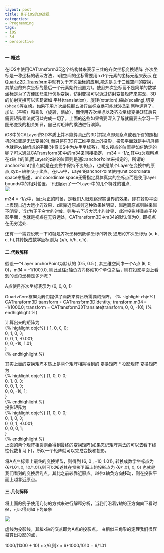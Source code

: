 ```yaml
---
layout: post
title: 关于iOS的3D透视
categories:
- Programming
tags:
- iOS
- 3d
- perspective
---
```


#### 一.概述   
在iOS中使用CATransform3D这个结构体来表示三维的齐次坐标变换矩阵.
齐次坐标是一种坐标的表示方法，n维空间的坐标需要用n+1个元素的坐标元组来表示,在[Quartz 2D Transform](https://developer.apple.com/library/mac/documentation/graphicsimaging/conceptual/drawingwithquartz2d/dq_affine/dq_affine.html#//apple_ref/doc/uid/TP30001066-CH204-CJBECIAD)中就有关于齐次坐标的应用,那边是关于二维空间的变换，其某点的齐次坐标的最后一个元素始终设置为1。使用齐次坐标而不是简单的数学坐标是为了方便图形进行仿射变换，仿射变换可以通过仿射变换矩阵来实现，3D的仿射变换可以实现诸如 平移(translation)，旋转(rotation),缩放(scaling),切变(shear)等变换。如果不用齐次坐标那么进行坐标变换可能就涉及到两种运算了，加法（平移）和乘法（旋转，缩放），而使用齐次坐标以及齐次坐标变换矩阵后只需要矩阵乘法就可以完成一切了。上面的这些如果需要深入了解就需要去学习一下图形变换的相关知识，自己对矩阵的乘法进行演算。

iOS中的CALayer的3D本质上并不能算真正的3D(其视点即观察点或者所谓的照相机的位置是无法变换的),而只是在3D在二维平面上的投影，投影平面就是手机屏幕也就是xy轴组成的平面(注意iOS中为左手坐标系)，那么视点的位置是如何确定的呢？可以通过CATransform3D中的m34来间接指定， m34 = -1/z,其中z为观察点在z轴上的值,而Layer的z轴的位置则是通过anchorPoint来指定的，所谓的anchorPoint(锚点)就是在变换中保持不变的点，也就是某个Layer在变换中的原点,xyz三轴相交于此点。在iOS中，Layer的anchorPoint使用unit coordinate space来描述，unit coordinate space无需指定具体真实的坐标点而是使用layer bounds中的相对位置，下图展示了一个Layer中的几个特殊的锚点,    
![](http://farm9.staticflickr.com/8164/7525485756_6782ed8ce6.jpg)
    
 m34 = -1/z中，当z为正的时候，是我们人眼观察现实世界的效果，即在投影平面上表现出近大远小的效果，z越靠近原点则这种效果越明显，越远离原点则越来越不明显，当z为正无穷大的时候，则失去了近大远小的效果，此时投影线垂直于投影平面，也就是视点在无穷远处，CATransform3D中m34的默认值为0，即视点在无穷远处.
 
 还有一个需要说明一下的就是齐次坐标到数学坐标的转换
 通用的齐次坐标为 (a, b, c, h),其转换成数学坐标则为 (a/h, b/h, c/h).
   
#### 二.代数解释    
假设一个Layer anchorPoint为默认的 (0.5, 0.5 ), 其三维空间中一个A点 (6, 0, 0)，m34 = -1/1000.0, 则此点往z轴负方向移动10个单位之后，则在投影平面上看到的点的坐标是多少呢？

A点使用齐次坐标表示为 (6, 0, 0, 1)    

QuartzCore框架为我们提供了函数来算出所需要的矩阵，
{% highlight objc%}
    CATransform3D transform = CATransform3DIdentity;
    transform.m34 = -1/1000.0;
    transform = CATransform3DTranslate(transform, 0, 0, -10);
{% endhighlight %}
  
计算出来的矩阵为       
{% highlight objc%} 
{ 1,    0,    0,     0;   
  0,    1,    0,     0;   
  0,    0,    1,     -0.001;   
  0,    0,  -10,    1.01;      
}   
{% endhighlight %}

其实上面的变换矩阵本质上是两个矩阵相乘得到的 变换矩阵 * 投影矩阵
变换矩阵为    
{% highlight objc%}
{1,    0,    0,    0;   
 0,    1,    0,    0;   
 0,    0,    1,    0;   
 0,    0,   -10,  1;      
}     
{% endhighlight %}    
投影矩阵为  
{% highlight objc%} 
{1,    0,    0,    0;   
 0,    1,    0,    0;   
 0,    0,    1, -0.001;   
 0,    0,    0,    1;   
}     
{% endhighlight %}    
上面的两个矩阵相乘则会得到最终的变换矩阵(如果忘记矩阵乘法的可以去看下线性代数复习下)，所以一个矩阵就可以完成变换和投影。

将A点坐标乘上最终的变换矩阵，则得到
{6, 0 , -10, 1.01}, 转换成数学坐标点为 {6/1.01, 0, 10/1.01},则可以知道其在投影平面上的投影点为
{6/1.01, 0, 0} 也就是我们看到的变换后的点。其比之前较靠近原点。越往z轴负方向移动，则在投影平面上越靠近原点。


#### 三.几何解释   
将上面的例子使用几何的方式来进行解释分析，当我们沿着y轴的正方向向下看时候，可以得到如下的景象   
   
![](http://farm8.staticflickr.com/7134/7525866072_efebf5cd22.jpg)
   
 虚线为投影线，其和x轴的交点即为A点的投影点。
 由相似三角形的定理我们很容易算出投影的点，
 
  1000/(1000 + 10) = x/6,则x = 6*1000/1010 = 6/1.01